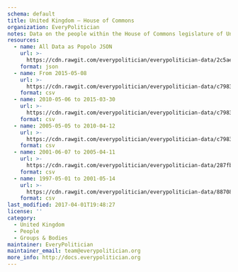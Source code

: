 ```yaml
---
schema: default
title: United Kingdom — House of Commons
organization: EveryPolitician
notes: Data on the people within the House of Commons legislature of United Kingdom.
resources:
  - name: All Data as Popolo JSON
    url: >-
      https://cdn.rawgit.com/everypolitician/everypolitician-data/2c5ae8d4729d13dee8598a0db7ff6a137b1d2c8b/data/UK/Commons/ep-popolo-v1.0.json
    format: json
  - name: From 2015-05-08
    url: >-
      https://cdn.rawgit.com/everypolitician/everypolitician-data/c79838c07ff2519972dd0b69ccbf9109d5fa7da8/data/UK/Commons/term-56.csv
    format: csv
  - name: 2010-05-06 to 2015-03-30
    url: >-
      https://cdn.rawgit.com/everypolitician/everypolitician-data/c79838c07ff2519972dd0b69ccbf9109d5fa7da8/data/UK/Commons/term-55.csv
    format: csv
  - name: 2005-05-05 to 2010-04-12
    url: >-
      https://cdn.rawgit.com/everypolitician/everypolitician-data/c79838c07ff2519972dd0b69ccbf9109d5fa7da8/data/UK/Commons/term-54.csv
    format: csv
  - name: 2001-06-07 to 2005-04-11
    url: >-
      https://cdn.rawgit.com/everypolitician/everypolitician-data/287fb1bc5d70c5443fe1e4584bddf7554e78dd79/data/UK/Commons/term-53.csv
    format: csv
  - name: 1997-05-01 to 2001-05-14
    url: >-
      https://cdn.rawgit.com/everypolitician/everypolitician-data/8870892b63b3f6e8b0142ebefd247b4ee850e0c6/data/UK/Commons/term-52.csv
    format: csv
last_modified: 2017-04-01T19:48:27
license: ''
category:
  - United Kingdom
  - People
  - Groups & Bodies
maintainer: EveryPolitician
maintainer_email: team@everypolitician.org
more_info: http://docs.everypolitician.org
---
```

